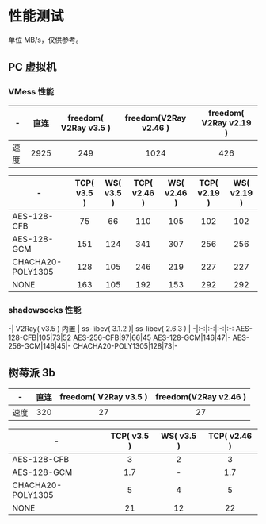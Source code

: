 # 性能测试

单位 MB/s，仅供参考。

## PC 虚拟机

### VMess 性能

-|直连|freedom( V2Ray v3.5 ) | freedom(V2Ray v2.46 )| freedom( V2Ray v2.19 )
-|:-:|:-:| :-:|:-:|
速度|2925|249|1024|426

 -| TCP( v3.5 ) | WS( v3.5 )| TCP( v2.46 ) | WS( v2.46 )|TCP( v2.19 ) | WS( v2.19 )|
-|:-:|:-:|:-:|:-:|:-:|:-:
AES-128-CFB|75|66|110|105|102|102
AES-128-GCM|151|124|341|307|256|256
CHACHA20-POLY1305|128|105|246|219|227|227
NONE|163|105|192|153|292|292

### shadowsocks 性能

-| V2Ray( v3.5 ) 内置 | ss-libev( 3.1.2 )| ss-libev( 2.6.3 ) |
-|:-:|:-:|:-:|:-:
AES-128-CFB|105|73|52
AES-256-CFB|97|66|45
AES-128-GCM|146|47|-
AES-256-GCM|146|45|-
CHACHA20-POLY1305|128|73|-


## 树莓派 3b

-|直连|freedom( V2Ray v3.5 ) | freedom(V2Ray v2.46 )
-|:-:|:-:|:-:
速度|320|27|27

 -| TCP( v3.5 ) | WS( v3.5 ) | TCP( v2.46 ) 
-|:-:|:-:|:-:
AES-128-CFB|3|2|3
AES-128-GCM|1.7|-|1.7
CHACHA20-POLY1305|5|4|5
NONE|21|12|22
